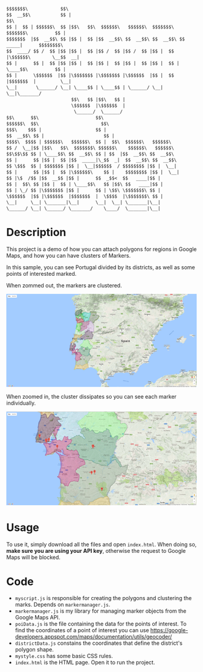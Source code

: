     $$$$$$$\            $$\                                                                                                              
    $$  __$$\           $$ |                                                           $$\                                               
    $$ |  $$ | $$$$$$\  $$ |$$\   $$\  $$$$$$\   $$$$$$\  $$$$$$$\   $$$$$$$\          $$ |                                              
    $$$$$$$  |$$  __$$\ $$ |$$ |  $$ |$$  __$$\ $$  __$$\ $$  __$$\ $$  _____|      $$$$$$$$\                                            
    $$  ____/ $$ /  $$ |$$ |$$ |  $$ |$$ /  $$ |$$ /  $$ |$$ |  $$ |\$$$$$$\        \__$$  __|                                           
    $$ |      $$ |  $$ |$$ |$$ |  $$ |$$ |  $$ |$$ |  $$ |$$ |  $$ | \____$$\          $$ |                                              
    $$ |      \$$$$$$  |$$ |\$$$$$$$ |\$$$$$$$ |\$$$$$$  |$$ |  $$ |$$$$$$$  |         \__|                                              
    \__|       \______/ \__| \____$$ | \____$$ | \______/ \__|  \__|\_______/                                                            
                            $$\   $$ |$$\   $$ |                                                                                         
                            \$$$$$$  |\$$$$$$  |                                                                                         
                             \______/  \______/                                                                                          
    $$\      $$\                     $$\                                  $$$$$$\  $$\                       $$\                         
    $$$\    $$$ |                    $$ |                                $$  __$$\ $$ |                      $$ |                        
    $$$$\  $$$$ | $$$$$$\   $$$$$$\  $$ |  $$\  $$$$$$\   $$$$$$\        $$ /  \__|$$ |$$\   $$\  $$$$$$$\ $$$$$$\    $$$$$$\   $$$$$$\  
    $$\$$\$$ $$ | \____$$\ $$  __$$\ $$ | $$  |$$  __$$\ $$  __$$\       $$ |      $$ |$$ |  $$ |$$  _____|\_$$  _|  $$  __$$\ $$  __$$\ 
    $$ \$$$  $$ | $$$$$$$ |$$ |  \__|$$$$$$  / $$$$$$$$ |$$ |  \__|      $$ |      $$ |$$ |  $$ |\$$$$$$\    $$ |    $$$$$$$$ |$$ |  \__|
    $$ |\$  /$$ |$$  __$$ |$$ |      $$  _$$<  $$   ____|$$ |            $$ |  $$\ $$ |$$ |  $$ | \____$$\   $$ |$$\ $$   ____|$$ |      
    $$ | \_/ $$ |\$$$$$$$ |$$ |      $$ | \$$\ \$$$$$$$\ $$ |            \$$$$$$  |$$ |\$$$$$$  |$$$$$$$  |  \$$$$  |\$$$$$$$\ $$ |      
    \__|     \__| \_______|\__|      \__|  \__| \_______|\__|             \______/ \__| \______/ \_______/    \____/  \_______|\__|      
                                                                                                                                         
                                                                                                                                         

# Description

This project is a demo of how you can attach polygons for regions in Google Maps, 
and how you can have clusters of Markers. 

In this sample, you can see Portugal divided by its districts, as well as some
points of interested marked.

When zommed out, the markers are clustered.

![zomm_out](/docs/zoom_out.png?raw=true "Makers Clustered")

When zoomed in, the cluster dissipates so you can see each marker individually.

![zoom_in](/docs/zoom_in.png?raw=true "Cluster dissipated")

# Usage

To use it, simply download all the files and open `index.html`. When doing so, 
**make sure you are using your API key**, otherwise the request to Google Maps 
will be blocked. 

# Code

 - `myscript.js` is responsible for creating the polygons and clustering the marks. Depends on `markermanager.js`.
 - `markermanager.js` is my library for managing marker objects from the Google Maps API. 
 - `poiData.js` is the file containing the data for the points of interest. To find the coordinates of a point of interest you can use https://google-developers.appspot.com/maps/documentation/utils/geocoder/
 - `districtData.js` constains the coordinates that define the district's polygon shape.
 - `mystyle.css` has some basic CSS rules.
 - `index.html` is the HTML page. Open it to run the project.

